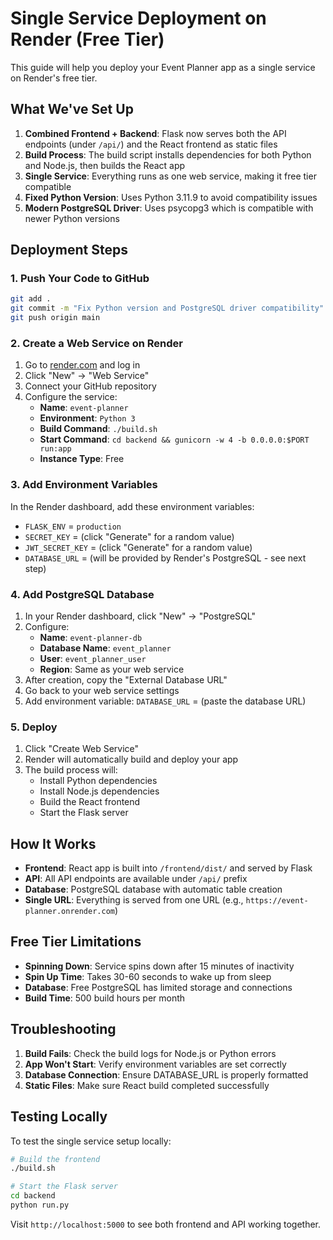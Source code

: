 # Single Service Deployment on Render (Free Tier)

This guide will help you deploy your Event Planner app as a single service on Render's free tier.

## What We've Set Up

1. **Combined Frontend + Backend**: Flask now serves both the API endpoints (under `/api/`) and the React frontend as static files
2. **Build Process**: The build script installs dependencies for both Python and Node.js, then builds the React app
3. **Single Service**: Everything runs as one web service, making it free tier compatible
4. **Fixed Python Version**: Uses Python 3.11.9 to avoid compatibility issues
5. **Modern PostgreSQL Driver**: Uses psycopg3 which is compatible with newer Python versions

## Deployment Steps

### 1. Push Your Code to GitHub

```bash
git add .
git commit -m "Fix Python version and PostgreSQL driver compatibility"
git push origin main
```

### 2. Create a Web Service on Render

1. Go to [render.com](https://render.com) and log in
2. Click "New" → "Web Service"
3. Connect your GitHub repository
4. Configure the service:
   - **Name**: `event-planner`
   - **Environment**: `Python 3`
   - **Build Command**: `./build.sh`
   - **Start Command**: `cd backend && gunicorn -w 4 -b 0.0.0.0:$PORT run:app`
   - **Instance Type**: Free

### 3. Add Environment Variables

In the Render dashboard, add these environment variables:

- `FLASK_ENV` = `production`
- `SECRET_KEY` = (click "Generate" for a random value)
- `JWT_SECRET_KEY` = (click "Generate" for a random value)
- `DATABASE_URL` = (will be provided by Render's PostgreSQL - see next step)

### 4. Add PostgreSQL Database

1. In your Render dashboard, click "New" → "PostgreSQL"
2. Configure:
   - **Name**: `event-planner-db`
   - **Database Name**: `event_planner`
   - **User**: `event_planner_user`
   - **Region**: Same as your web service
3. After creation, copy the "External Database URL"
4. Go back to your web service settings
5. Add environment variable: `DATABASE_URL` = (paste the database URL)

### 5. Deploy

1. Click "Create Web Service"
2. Render will automatically build and deploy your app
3. The build process will:
   - Install Python dependencies
   - Install Node.js dependencies
   - Build the React frontend
   - Start the Flask server

## How It Works

- **Frontend**: React app is built into `/frontend/dist/` and served by Flask
- **API**: All API endpoints are available under `/api/` prefix
- **Database**: PostgreSQL database with automatic table creation
- **Single URL**: Everything is served from one URL (e.g., `https://event-planner.onrender.com`)

## Free Tier Limitations

- **Spinning Down**: Service spins down after 15 minutes of inactivity
- **Spin Up Time**: Takes 30-60 seconds to wake up from sleep
- **Database**: Free PostgreSQL has limited storage and connections
- **Build Time**: 500 build hours per month

## Troubleshooting

1. **Build Fails**: Check the build logs for Node.js or Python errors
2. **App Won't Start**: Verify environment variables are set correctly
3. **Database Connection**: Ensure DATABASE_URL is properly formatted
4. **Static Files**: Make sure React build completed successfully

## Testing Locally

To test the single service setup locally:

```bash
# Build the frontend
./build.sh

# Start the Flask server
cd backend
python run.py
```

Visit `http://localhost:5000` to see both frontend and API working together.

